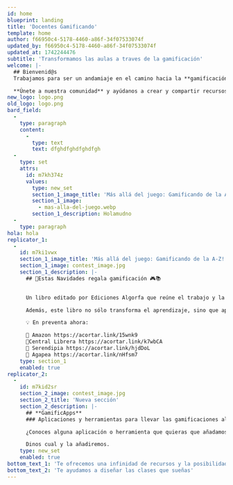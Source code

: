 ```yaml
---
id: home
blueprint: landing
title: 'Docentes Gamificando'
template: home
author: f66950c4-5178-4460-a86f-34f07533074f
updated_by: f66950c4-5178-4460-a86f-34f07533074f
updated_at: 1742244476
subtitle: 'Transformamos las aulas a traves de la gamificación'
welcome: |-
  ## Bienvenid@s
  Trabajamos para ser un andamiaje en el camino hacia la **gamificación de las aulas**.

  **Únete a nuestra comunidad** y ayúdanos a crear y compartir recursos para que ese gran **esfuerzo** que haces en tus aulas pueda ser **inspirador** para muchas otras personas.
new_logo: logo.png
old_logo: logo.png
bard_field:
  -
    type: paragraph
    content:
      -
        type: text
        text: dfghdfghdfghdfgh
  -
    type: set
    attrs:
      id: m7kh374z
      values:
        type: new_set
        section_1_image_title: 'Más allá del juego: Gamificando de la A-Z!'
        section_1_image:
          - mas-alla-del-juego.webp
        section_1_description: Holamudno
  -
    type: paragraph
hola: hola
replicator_1:
  -
    id: m7ki1vwx
    section_1_image_title: 'Más allá del juego: Gamificando de la A-Z!'
    section_1_image: contest_image.jpg
    section_1_description: |-
      ## 🎁Estas Navidades regala gamificación 🎮📚
       

      Un libro editado por Ediciones Algorfa que reúne el trabajo y la pasión de 20 docentes que han explorado el potencial de la gamificación para transformar el aprendizaje.

      Además, este libro no sólo transforma el aprendizaje, sino que apoya a la Fundación Aladina, destinando todos los beneficios de su venta a ayudar a niños con cáncer. 💛

      💡 En preventa ahora:

      🔹 Amazon https://acortar.link/15wnk9
      🔹Central Librera https://acortar.link/k7wbCA
      🔹 Serendipia https://acortar.link/hjdDoL
      🔹 Agapea https://acortar.link/nHfsm7
    type: section_1
    enabled: true
replicator_2:
  -
    id: m7kid2sr
    section_2_image: contest_image.jpg
    section_2_title: 'Nueva sección'
    section_2_description: |-
      ## **GamificApps**
      ### Aplicaciones y herramientas para llevar las gamificaciones al siguiente nivel.

      ¿Conoces alguna aplicación o herramienta que quieras que añadamos o creemos tutoriales?

      Dinos cual y la añadiremos.
    type: new_set
    enabled: true
bottom_text_1: 'Te ofrecemos una infinidad de recursos y la posibilidad de formar parte de nuestra comunidad para aprender a crear gamificaciones sorprendentes en tu aula.'
bottom_text_2: 'Te ayudamos a diseñar las clases que sueñas'
---
```

